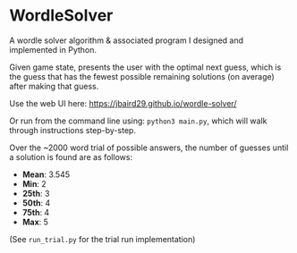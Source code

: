 # WordleSolver

A wordle solver algorithm & associated program I designed and implemented in Python.

Given game state, presents the user with the optimal next guess, which is the guess that has the fewest 
possible remaining solutions (on average) after making that guess.

Use the web UI here: https://jbaird29.github.io/wordle-solver/

Or run from the command line using: `python3 main.py`, which will walk through instructions step-by-step.

Over the ~2000 word trial of possible answers, the number of guesses until a solution is found are as follows:
- **Mean**: 3.545
- **Min**: 2
- **25th**: 3
- **50th**: 4
- **75th**: 4
- **Max**: 5

(See `run_trial.py` for the trial run implementation)
